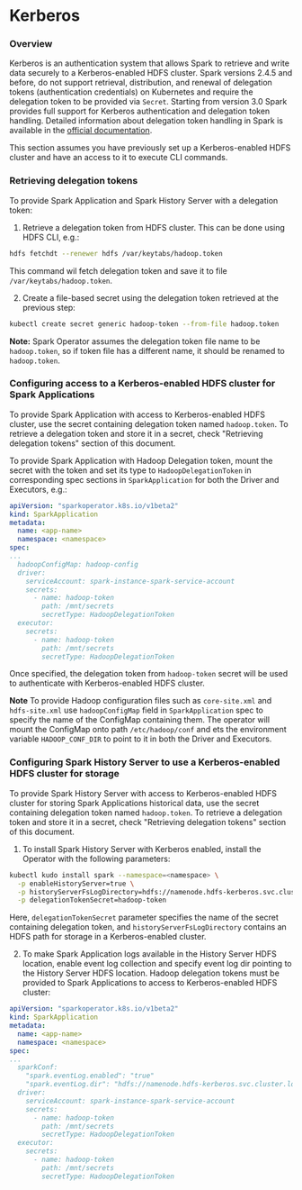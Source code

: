 # Kerberos

### Overview

Kerberos is an authentication system that allows Spark to retrieve and write data securely to a Kerberos-enabled HDFS
cluster. Spark versions 2.4.5 and before, do not support retrieval, distribution, and renewal of delegation tokens
(authentication credentials) on Kubernetes and require the delegation token to be provided via `Secret`. Starting from
version 3.0 Spark provides full support for Kerberos authentication and delegation token handling. Detailed
information about delegation token handling in Spark is available in the
[official documentation](https://github.com/apache/spark/blob/master/core/src/main/scala/org/apache/spark/deploy/security/README.md).

This section assumes you have previously set up a Kerberos-enabled HDFS cluster and have an access to it to execute CLI commands.

### Retrieving delegation tokens
To provide Spark Application and Spark History Server with a delegation token:

1) Retrieve a delegation token from HDFS cluster. This can be done using HDFS CLI, e.g.:
```bash
hdfs fetchdt --renewer hdfs /var/keytabs/hadoop.token
```
This command wil fetch delegation token and save it to file `/var/keytabs/hadoop.token`.

2) Create a file-based secret using the delegation token retrieved at the previous step:
```bash
kubectl create secret generic hadoop-token --from-file hadoop.token
```
**Note:** Spark Operator assumes the delegation token file name to be `hadoop.token`, so if token file has a different name,
it should be renamed to `hadoop.token`.

### Configuring access to a Kerberos-enabled HDFS cluster for Spark Applications

To provide Spark Application with access to Kerberos-enabled HDFS cluster, use the secret containing delegation token
named `hadoop.token`. To retrieve a delegation token and store it in a secret, check "Retrieving delegation tokens"
section of this document.

To provide Spark Application with Hadoop Delegation token, mount the secret with the token and set its type to
`HadoopDelegationToken` in corresponding spec sections in `SparkApplication` for both the Driver and Executors, e.g.:
```yaml
apiVersion: "sparkoperator.k8s.io/v1beta2"
kind: SparkApplication
metadata:
  name: <app-name>
  namespace: <namespace>
spec:
...
  hadoopConfigMap: hadoop-config
  driver:
    serviceAccount: spark-instance-spark-service-account
    secrets:
      - name: hadoop-token
        path: /mnt/secrets
        secretType: HadoopDelegationToken
  executor:
    secrets:
      - name: hadoop-token
        path: /mnt/secrets
        secretType: HadoopDelegationToken
```

Once specified, the delegation token from `hadoop-token` secret will be used to authenticate with Kerberos-enabled HDFS cluster.

**Note** To provide Hadoop configuration files such as `core-site.xml` and `hdfs-site.xml` use `hadoopConfigMap` field in
`SparkApplication` spec to specify the name of the ConfigMap containing them. The operator will mount the ConfigMap onto
path `/etc/hadoop/conf` and ets the environment variable `HADOOP_CONF_DIR` to point to it in both the Driver and Executors.

### Configuring Spark History Server to use a Kerberos-enabled HDFS cluster for storage

To provide Spark History Server with access to Kerberos-enabled HDFS cluster for storing Spark Applications historical data,
use the secret containing delegation token named `hadoop.token`. To retrieve a delegation token and store it in a secret,
check "Retrieving delegation tokens" section of this document.

1) To install Spark History Server with Kerberos enabled, install the Operator with the following parameters:
```bash
kubectl kudo install spark --namespace=<namespace> \
  -p enableHistoryServer=true \
  -p historyServerFsLogDirectory=hdfs://namenode.hdfs-kerberos.svc.cluster.local:9000/history \
  -p delegationTokenSecret=hadoop-token
```

Here, `delegationTokenSecret` parameter specifies the name of the secret containing delegation token, and
`historyServerFsLogDirectory` contains an HDFS path for storage in a Kerberos-enabled cluster.

2) To make Spark Application logs available in the History Server HDFS location, enable event log collection and specify
event log dir pointing to the History Server HDFS location. Hadoop delegation tokens must be provided to Spark Applications
to access to Kerberos-enabled HDFS cluster:
```yaml
apiVersion: "sparkoperator.k8s.io/v1beta2"
kind: SparkApplication
metadata:
  name: <app-name>
  namespace: <namespace>
spec:
...
  sparkConf:
    "spark.eventLog.enabled": "true"
    "spark.eventLog.dir": "hdfs://namenode.hdfs-kerberos.svc.cluster.local:9000/history"
  driver:
    serviceAccount: spark-instance-spark-service-account
    secrets:
      - name: hadoop-token
        path: /mnt/secrets
        secretType: HadoopDelegationToken
  executor:
    secrets:
      - name: hadoop-token
        path: /mnt/secrets
        secretType: HadoopDelegationToken
```
